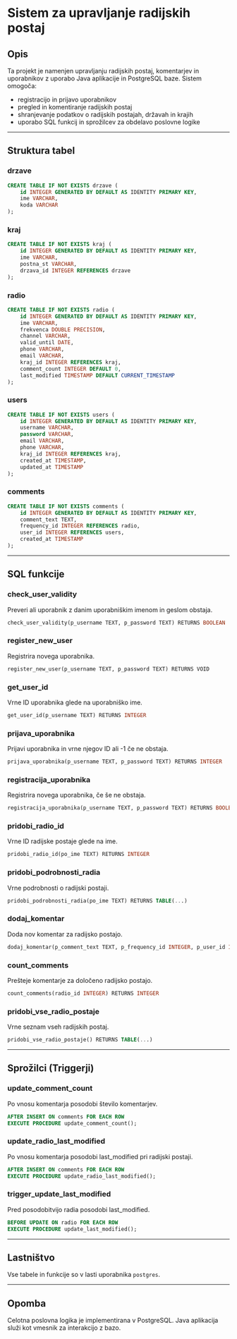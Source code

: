 # Sistem za upravljanje radijskih postaj

## Opis

Ta projekt je namenjen upravljanju radijskih postaj, komentarjev in uporabnikov z uporabo Java aplikacije in PostgreSQL baze. Sistem omogoča:

* registracijo in prijavo uporabnikov
* pregled in komentiranje radijskih postaj
* shranjevanje podatkov o radijskih postajah, državah in krajih
* uporabo SQL funkcij in sprožilcev za obdelavo poslovne logike

---

## Struktura tabel

### drzave

```sql
CREATE TABLE IF NOT EXISTS drzave (
    id INTEGER GENERATED BY DEFAULT AS IDENTITY PRIMARY KEY,
    ime VARCHAR,
    koda VARCHAR
);
```

### kraj

```sql
CREATE TABLE IF NOT EXISTS kraj (
    id INTEGER GENERATED BY DEFAULT AS IDENTITY PRIMARY KEY,
    ime VARCHAR,
    postna_st VARCHAR,
    drzava_id INTEGER REFERENCES drzave
);
```

### radio

```sql
CREATE TABLE IF NOT EXISTS radio (
    id INTEGER GENERATED BY DEFAULT AS IDENTITY PRIMARY KEY,
    ime VARCHAR,
    frekvenca DOUBLE PRECISION,
    channel VARCHAR,
    valid_until DATE,
    phone VARCHAR,
    email VARCHAR,
    kraj_id INTEGER REFERENCES kraj,
    comment_count INTEGER DEFAULT 0,
    last_modified TIMESTAMP DEFAULT CURRENT_TIMESTAMP
);
```

### users

```sql
CREATE TABLE IF NOT EXISTS users (
    id INTEGER GENERATED BY DEFAULT AS IDENTITY PRIMARY KEY,
    username VARCHAR,
    password VARCHAR,
    email VARCHAR,
    phone VARCHAR,
    kraj_id INTEGER REFERENCES kraj,
    created_at TIMESTAMP,
    updated_at TIMESTAMP
);
```

### comments

```sql
CREATE TABLE IF NOT EXISTS comments (
    id INTEGER GENERATED BY DEFAULT AS IDENTITY PRIMARY KEY,
    comment_text TEXT,
    frequency_id INTEGER REFERENCES radio,
    user_id INTEGER REFERENCES users,
    created_at TIMESTAMP
);
```

---

## SQL funkcije

### check_user_validity

Preveri ali uporabnik z danim uporabniškim imenom in geslom obstaja.

```sql
check_user_validity(p_username TEXT, p_password TEXT) RETURNS BOOLEAN
```

### register_new_user

Registrira novega uporabnika.

```sql
register_new_user(p_username TEXT, p_password TEXT) RETURNS VOID
```

### get_user_id

Vrne ID uporabnika glede na uporabniško ime.

```sql
get_user_id(p_username TEXT) RETURNS INTEGER
```

### prijava_uporabnika

Prijavi uporabnika in vrne njegov ID ali -1 če ne obstaja.

```sql
prijava_uporabnika(p_username TEXT, p_password TEXT) RETURNS INTEGER
```

### registracija_uporabnika

Registrira novega uporabnika, če še ne obstaja.

```sql
registracija_uporabnika(p_username TEXT, p_password TEXT) RETURNS BOOLEAN
```

### pridobi_radio_id

Vrne ID radijske postaje glede na ime.

```sql
pridobi_radio_id(po_ime TEXT) RETURNS INTEGER
```

### pridobi_podrobnosti_radia

Vrne podrobnosti o radijski postaji.

```sql
pridobi_podrobnosti_radia(po_ime TEXT) RETURNS TABLE(...)
```

### dodaj_komentar

Doda nov komentar za radijsko postajo.

```sql
dodaj_komentar(p_comment_text TEXT, p_frequency_id INTEGER, p_user_id INTEGER) RETURNS VOID
```

### count_comments

Prešteje komentarje za določeno radijsko postajo.

```sql
count_comments(radio_id INTEGER) RETURNS INTEGER
```

### pridobi_vse_radio_postaje

Vrne seznam vseh radijskih postaj.

```sql
pridobi_vse_radio_postaje() RETURNS TABLE(...)
```

---

## Sprožilci (Triggerji)

### update_comment_count

Po vnosu komentarja posodobi število komentarjev.

```sql
AFTER INSERT ON comments FOR EACH ROW
EXECUTE PROCEDURE update_comment_count();
```

### update_radio_last_modified

Po vnosu komentarja posodobi last_modified pri radijski postaji.

```sql
AFTER INSERT ON comments FOR EACH ROW
EXECUTE PROCEDURE update_radio_last_modified();
```

### trigger_update_last_modified

Pred posodobitvijo radia posodobi last_modified.

```sql
BEFORE UPDATE ON radio FOR EACH ROW
EXECUTE PROCEDURE update_last_modified();
```

---

## Lastništvo

Vse tabele in funkcije so v lasti uporabnika `postgres`.

---

## Opomba

Celotna poslovna logika je implementirana v PostgreSQL. Java aplikacija služi kot vmesnik za interakcijo z bazo.

